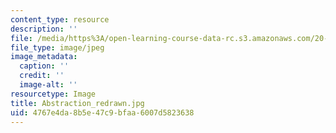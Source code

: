 ```yaml
---
content_type: resource
description: ''
file: /media/https%3A/open-learning-course-data-rc.s3.amazonaws.com/20-020-introduction-to-biological-engineering-design-spring-2009/4767e4da8b5e47c9bfaa6007d5823638_Abstraction_redrawn.jpg
file_type: image/jpeg
image_metadata:
  caption: ''
  credit: ''
  image-alt: ''
resourcetype: Image
title: Abstraction_redrawn.jpg
uid: 4767e4da-8b5e-47c9-bfaa-6007d5823638
---
```

